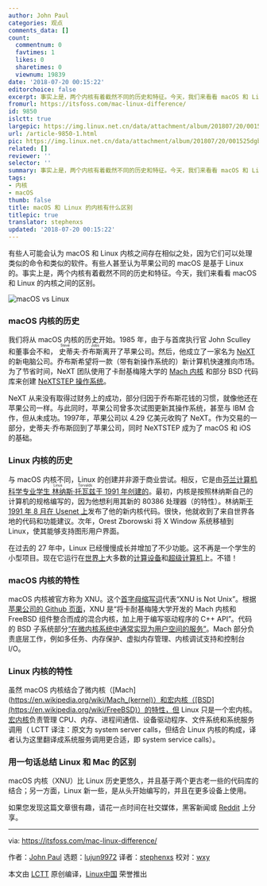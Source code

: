 ```yaml
---
author: John Paul
categories: 观点
comments_data: []
count:
  commentnum: 0
  favtimes: 1
  likes: 0
  sharetimes: 0
  viewnum: 19839
date: '2018-07-20 00:15:22'
editorchoice: false
excerpt: 事实上是，两个内核有着截然不同的历史和特征。今天，我们来看看 macOS 和 Linux 的内核之间的区别。
fromurl: https://itsfoss.com/mac-linux-difference/
id: 9850
islctt: true
largepic: https://img.linux.net.cn/data/attachment/album/201807/20/001525dgb53g13bxb4vgbz.jpg
url: /article-9850-1.html
pic: https://img.linux.net.cn/data/attachment/album/201807/20/001525dgb53g13bxb4vgbz.jpg.thumb.jpg
related: []
reviewer: ''
selector: ''
summary: 事实上是，两个内核有着截然不同的历史和特征。今天，我们来看看 macOS 和 Linux 的内核之间的区别。
tags:
- 内核
- macOS
thumb: false
title: macOS 和 Linux 的内核有什么区别
titlepic: true
translator: stephenxs
updated: '2018-07-20 00:15:22'
---
```


有些人可能会认为 macOS 和 Linux 内核之间存在相似之处，因为它们可以处理类似的命令和类似的软件。有些人甚至认为苹果公司的 macOS 是基于 Linux 的。事实上是，两个内核有着截然不同的历史和特征。今天，我们来看看 macOS 和 Linux 的内核之间的区别。


![macOS vs Linux](/data/attachment/album/201807/20/001525dgb53g13bxb4vgbz.jpg)


### macOS 内核的历史


我们将从 macOS 内核的历史开始。1985 年，由于与首席执行官 John Sculley 和董事会不和，<ruby> 史蒂夫·乔布斯 <rt>  Steve Jobs </rt></ruby>离开了苹果公司。然后，他成立了一家名为 [NeXT](https://en.wikipedia.org/wiki/NeXT) 的新电脑公司。乔布斯希望将一款（带有新操作系统的）新计算机快速推向市场。为了节省时间，NeXT 团队使用了卡耐基梅隆大学的 [Mach 内核](https://en.wikipedia.org/wiki/Mach_(kernel)) 和部分 BSD 代码库来创建 [NeXTSTEP 操作系统](https://en.wikipedia.org/wiki/NeXTSTEP)。


NeXT 从来没有取得过财务上的成功，部分归因于乔布斯花钱的习惯，就像他还在苹果公司一样。与此同时，苹果公司曾多次试图更新其操作系统，甚至与 IBM 合作，但从未成功。1997年，苹果公司以 4.29 亿美元收购了 NeXT。作为交易的一部分，史蒂夫·乔布斯回到了苹果公司，同时 NeXTSTEP 成为了 macOS 和 iOS 的基础。


### Linux 内核的历史


与 macOS 内核不同，Linux 的创建并非源于商业尝试。相反，它是由[芬兰计算机科学专业学生<ruby> 林纳斯·托瓦兹 <rt>  Linus Torvalds </rt></ruby>于 1991 年创建的](https://www.cs.cmu.edu/%7Eawb/linux.history.html)。最初，内核是按照林纳斯自己的计算机的规格编写的，因为他想利用其新的 80386 处理器（的特性）。林纳斯[于 1991 年 8 月在 Usenet 上](https://groups.google.com/forum/#!original/comp.os.minix/dlNtH7RRrGA/SwRavCzVE7gJ)发布了他的新内核代码。很快，他就收到了来自世界各地的代码和功能建议。次年，Orest Zborowski 将 X Window 系统移植到 Linux，使其能够支持图形用户界面。


在过去的 27 年中，Linux 已经慢慢成长并增加了不少功能。这不再是一个学生的小型项目。现在它运行在[世界上](https://www.zdnet.com/article/sorry-windows-android-is-now-the-most-popular-end-user-operating-system/)大多数的[计算设备](https://www.linuxinsider.com/story/31855.html)和[超级计算机](https://itsfoss.com/linux-supercomputers-2017/)上。不错！


### macOS 内核的特性


macOS 内核被官方称为 XNU。这个[首字母缩写词](https://github.com/apple/darwin-xnu)代表“XNU is Not Unix”。根据 [苹果公司的 Github 页面](https://github.com/apple/darwin-xnu)，XNU 是“将卡耐基梅隆大学开发的 Mach 内核和 FreeBSD 组件整合而成的混合内核，加上用于编写驱动程序的 C++ API”。代码的 BSD 子系统部分[“在微内核系统中通常实现为用户空间的服务”](http://osxbook.com/book/bonus/ancient/whatismacosx/arch_xnu.html)。Mach 部分负责底层工作，例如多任务、内存保护、虚拟内存管理、内核调试支持和控制台 I/O。


### Linux 内核的特性


虽然 macOS 内核结合了微内核（[Mach](https://en.wikipedia.org/wiki/Mach_(kernel)）和宏内核（[BSD](https://en.wikipedia.org/wiki/FreeBSD)）的特性，但 Linux 只是一个宏内核。[宏内核](https://www.howtogeek.com/howto/31632/what-is-the-linux-kernel-and-what-does-it-do/)负责管理 CPU、内存、进程间通信、设备驱动程序、文件系统和系统服务调用（ LCTT 译注：原文为 system server calls，但结合 Linux 内核的构成，译者认为这里翻译成系统服务调用更合适，即 system service calls）。


### 用一句话总结 Linux 和 Mac 的区别


macOS 内核（XNU）比 Linux 历史更悠久，并且基于两个更古老一些的代码库的结合；另一方面，Linux 新一些，是从头开始编写的，并且在更多设备上使用。


如果您发现这篇文章很有趣，请花一点时间在社交媒体，黑客新闻或 [Reddit](http://reddit.com/r/linuxusersgroup) 上分享。




---


via: <https://itsfoss.com/mac-linux-difference/>


作者：[John Paul](https://itsfoss.com/author/john/) 选题：[lujun9972](https://github.com/lujun9972) 译者：[stephenxs](https://github.com/stephenxs) 校对：[wxy](https://github.com/wxy)


本文由 [LCTT](https://github.com/LCTT/TranslateProject) 原创编译，[Linux中国](https://linux.cn/) 荣誉推出